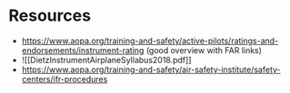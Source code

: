 # Resources
- https://www.aopa.org/training-and-safety/active-pilots/ratings-and-endorsements/instrument-rating (good overview with FAR links)
- ![[DietzInstrumentAirplaneSyllabus2018.pdf]]
- https://www.aopa.org/training-and-safety/air-safety-institute/safety-centers/ifr-procedures